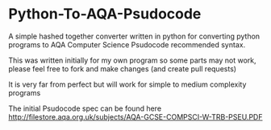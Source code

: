 Python-To-AQA-Psudocode
=======================

A simple hashed together converter written in python for converting python programs to AQA Computer Science Psudocode recommended syntax.

This was written initially for my own program so some parts may not work, please feel free to fork and make changes (and create pull requests)

It is very far from perfect but will work for simple to medium complexity programs

The initial Psudocode spec can be found here http://filestore.aqa.org.uk/subjects/AQA-GCSE-COMPSCI-W-TRB-PSEU.PDF

